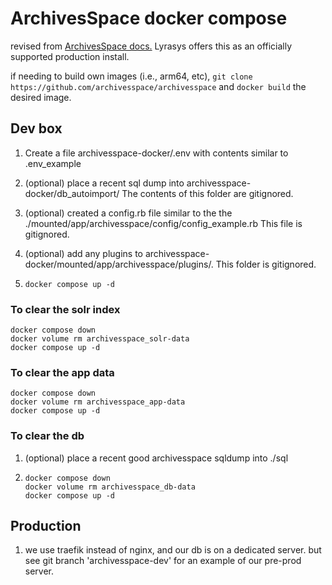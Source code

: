 # ArchivesSpace docker compose

revised from [ArchivesSpace docs.](https://docs.archivesspace.org/administration/docker/)  Lyrasys offers this as an officially supported production install.

if needing to build own images (i.e., arm64, etc), `git clone https://github.com/archivesspace/archivesspace`  and `docker build` the desired image.

## Dev box
1) Create a file archivesspace-docker/.env with contents similar to .env_example

1) (optional) place a recent sql dump into archivesspace-docker/db_autoimport/  The contents of this folder are gitignored.
1) (optional) created a config.rb file similar to the the ./mounted/app/archivesspace/config/config_example.rb  This file is gitignored.
1) (optional) add any plugins to archivesspace-docker/mounted/app/archivesspace/plugins/.  This folder is gitignored.
1) `docker compose up -d`

### To clear the solr index
```
docker compose down
docker volume rm archivesspace_solr-data
docker compose up -d
```

### To clear the app data
```
docker compose down
docker volume rm archivesspace_app-data
docker compose up -d
```

### To clear the db
1) (optional) place a recent good archivesspace sqldump into ./sql

2)  ```
    docker compose down
    docker volume rm archivesspace_db-data
    docker compose up -d
    ```

## Production
1) we use traefik instead of nginx, and our db is on a dedicated server.  but see git branch 'archivesspace-dev' for an example of our pre-prod server.


